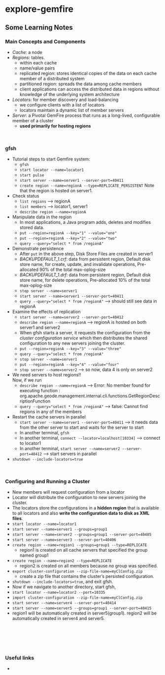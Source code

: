 # explore-gemfire

## Some Learning Notes ##

### Main Concepts and Components ###
* _Cache_: a node
* _Regions_: tables. 
  * within each cache
  * name/value pairs
  * replicated region: stores identical copies of the data on each cache member of a distributed system
  * partitioned region:  spreads the data among cache members
  * client applications can access the distributed data in regions without knowledge of the underlying system architecture
* _Locators_: for member discovery and load-balancing
  * we configure clients with a list of locators
  * locators maintain a dynamic list of member servers
* _Server_: a Pivotal GemFire process that runs as a long-lived, configurable member of a cluster
  * **used primarily for hosting regions**

&nbsp;

### gfsh ###
* Tutorial steps to start Gemfire system: 
  * `gfsh`
  * `start locator --name=locator1`
  * `start pulse`
  * `start server --name=server1 --server-port=40411`
  * `create region --name=regionA --type=REPLICATE_PERSISTENT`  Note that the region is hosted on server1.
* Check status
  * `list regions`  --> regionA
  * `list members`  --> locator1, server1
  * `describe region --name=regionA`
* Manipulate data in the region
  * In most applications, a Java program adds, deletes and modifies stored data. 
  * `put --region=regionA --key="1" --value="one"`
  * `put --region=regionA --key="2" --value="two"`
  * `query --query="select * from /regionA"`
* Demonstrate persistence
  * After `put` in the above step, Disk Store Files are created in server1
  * _BACKUPDEFAULT_1.crf_: data from persistent region, Default disk store name, for create, update, and invalidate operations, 
  Pre-allocated 90% of the total max-oplog-size
  * _BACKUPDEFAULT_1.drf_: data from persistent region, Default disk store name, for delete operations, 
  Pre-allocated 10% of the total max-oplog-size
  * `stop server --name=server1`
  * `start server --name=server1 --server-port=40411`
  * `query --query="select * from /regionA"`  --> should still see data in regionA
* Examine the effects of replication
  * `start server --name=server2 --server-port=40412`
  * `describe region --name=regionA`  --> regionA is hosted on both server1 and server2
  * When gfsh starts a server, it requests the configuration from the _cluster configuration service_ 
  which then distributes the shared configuration to any new servers joining the cluster.
  * `put --region=regionA --key="3" --value="three"`
  * `query --query="select * from /regionA"`
  * `stop server --name=server1`
  * `put --region=regionA --key="4" --value="four"`
  * `stop server --name=server2`  --> so now, data 4 is only on server2
* We need servers to host regions!!  
  Now, if we run  
  * `describe region --name=regionA`  --> Error: No member found for executing function : org.apache.geode.management.internal.cli.functions.GetRegionDescriptionFunction
  * `query --query="select * from /regionA"` --> false: Cannot find regions in any of the members
* Restart the cache servers in parallel
  * `start server --name=server1 --server-port=40411`  --> it needs data from the other server to start and waits for the server to start
  * In another terminal, `gfsh`
  * In another terminal, `connect --locator=localhost[10334]`  --> connect to locator1
  * In another terminal, `start server --name=server2 --server-port=40412`  --> start servers in parallel
* `shutdown --include-locators=true`

&nbsp;

### Configuring and Running a Cluster ###
* New members will request configuration from a locator
* Locator will distribute the configuration to new servers joining the cluster. 
* The locators store the configurations in a **hidden region** that is available to all locators and 
also **write the configuration data to disk as XML files**.
* `start locator --name=locator1`
* `start server --name=server1 --groups=group1`
* `start server --name=server2 --groups=group1 --server-port=40405`
* `start server --name=server3 --server-port=40406`
* `create region --name=region1 --groups=group1 --type=REPLICATE`
  * region1 is created on all cache servers that specified the group named group1
* `create region --name=region2 --type=REPLICATE`
  * region2 is created on all members because no group was specified.
* `export cluster-configuration --zip-file-name=myClConfig.zip`
  * create a zip file that contains the cluster’s persisted configuration.
* `shutdown --include-locators=true`, and exit gfsh.
* Now if we navigate to another directory, start gfsh,
* `start locator --name=locator2 --port=10335`
* `import cluster-configuration --zip-file-name=myClConfig.zip`
* `start server --name=server4 --server-port=40414`
* `start server --name=server5 --groups=group1 --server-port=40415`
* region1 will be automatically created in server5(group1).
  region2 will be automatically created in server4 and server5.

&nbsp;

&nbsp;
----
### Useful links ###
* []()